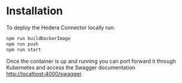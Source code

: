 # Installation

To deploy the Hedera Connector locally run:

```bash
npm run buildDockerImage
npm run push
npm run start
```

Once the container is up and running you can port forward it through Kubernetes and access the Swagger documentation [http://localhost:4000/swagger](here).
